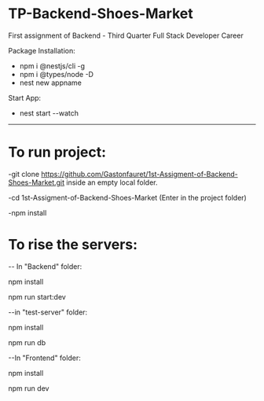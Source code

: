 # TP-Backend-Shoes-Market
First assignment of Backend  - Third Quarter Full Stack Developer Career

Package Installation:

- npm i @nestjs/cli -g
- npm i @types/node -D
- nest new appname

Start App:

- nest start --watch

---------------------------------------------------------------------------------------------------------------------

# To run project: 

-git clone https://github.com/Gastonfauret/1st-Assigment-of-Backend-Shoes-Market.git inside an empty local folder.

-cd 1st-Assigment-of-Backend-Shoes-Market (Enter in the project folder)

-npm install



# To rise the servers:

-- In "Backend" folder: 

npm install

npm run start:dev

--in "test-server" folder:

npm install

npm run db

--In "Frontend" folder:

npm install

npm run dev

